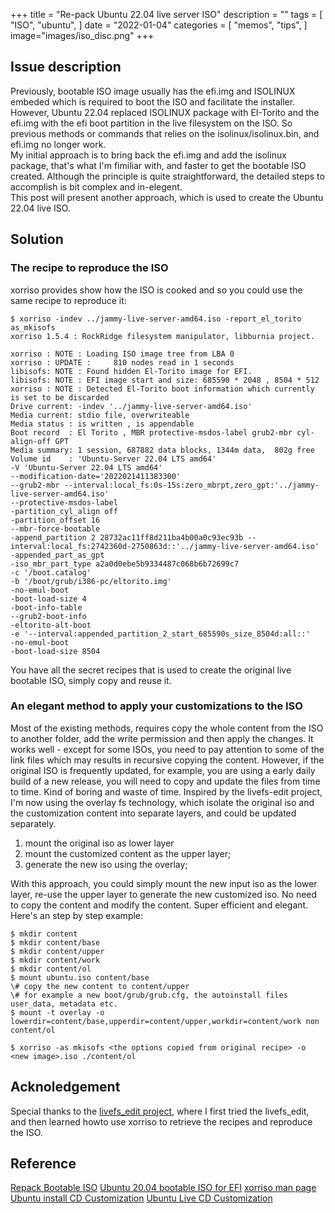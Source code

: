 +++
title = "Re-pack Ubuntu 22.04 live server ISO"
description = ""
tags = [
    "ISO",
    "ubuntu",
]
date = "2022-01-04"
categories = [
    "memos",
    "tips",
]
image="images/iso_disc.png"
+++ 

## Issue description

Previously, bootable ISO image usually has the efi.img and ISOLINUX embeded which is required to boot the ISO and facilitate the installer.  
However, Ubuntu 22.04 replaced ISOLINUX package with EI-Torito and the efi.img with the efi boot partition in the live filesystem on the ISO. So previous methods or commands that relies on the isolinux/isolinux.bin, and efi.img no longer work.  
My initial approach is to bring back the efi.img and add the isolinux package, that's what I'm fimiliar with, and faster to get the bootable ISO created. Although the principle is quite straightforward, the detailed steps to accomplish is bit complex and in-elegent.  
This post will present another approach, which is used to create the Ubuntu 22.04 live ISO. 

## Solution

### The recipe to reproduce the ISO

xorriso provides show how the ISO is cooked and so you could use the same recipe to reproduce it:
```
$ xorriso -indev ../jammy-live-server-amd64.iso -report_el_torito as_mkisofs  
xorriso 1.5.4 : RockRidge filesystem manipulator, libburnia project.

xorriso : NOTE : Loading ISO image tree from LBA 0
xorriso : UPDATE :     810 nodes read in 1 seconds
libisofs: NOTE : Found hidden El-Torito image for EFI.
libisofs: NOTE : EFI image start and size: 685590 * 2048 , 8504 * 512
xorriso : NOTE : Detected El-Torito boot information which currently is set to be discarded
Drive current: -indev '../jammy-live-server-amd64.iso'
Media current: stdio file, overwriteable
Media status : is written , is appendable
Boot record  : El Torito , MBR protective-msdos-label grub2-mbr cyl-align-off GPT
Media summary: 1 session, 687882 data blocks, 1344m data,  802g free
Volume id    : 'Ubuntu-Server 22.04 LTS amd64'
-V 'Ubuntu-Server 22.04 LTS amd64'
--modification-date='2022021411383300'
--grub2-mbr --interval:local_fs:0s-15s:zero_mbrpt,zero_gpt:'../jammy-live-server-amd64.iso'
--protective-msdos-label
-partition_cyl_align off
-partition_offset 16
--mbr-force-bootable
-append_partition 2 28732ac11ff8d211ba4b00a0c93ec93b --interval:local_fs:2742360d-2750863d::'../jammy-live-server-amd64.iso'
-appended_part_as_gpt
-iso_mbr_part_type a2a0d0ebe5b9334487c068b6b72699c7
-c '/boot.catalog'
-b '/boot/grub/i386-pc/eltorito.img'
-no-emul-boot
-boot-load-size 4
-boot-info-table
--grub2-boot-info
-eltorito-alt-boot
-e '--interval:appended_partition_2_start_685590s_size_8504d:all::'
-no-emul-boot
-boot-load-size 8504
```
You have all the secret recipes that is used to create the original live bootable ISO, simply copy and reuse it.

### An elegant method to apply your customizations to the ISO

Most of the existing methods, requires copy the whole content from the ISO to another folder, add the write permission and then apply the changes.
It works well - except for some ISOs, you need to pay attention to some of the link files which may results in recursive copying the content.
However, if the original ISO is frequently updated, for example, you are using a early daily build of a new release, you will need to copy and update the files from time to time. Kind of boring and waste of time.
Inspired by the livefs-edit project, I'm now using the overlay fs technology, which isolate the original iso and the customization content into separate layers, and could be updated separately.

1. mount the original iso as lower layer
1. mount the customized content as the upper layer;
1. generate the new iso using the overlay;

With this approach, you could simply mount the new input iso as the lower layer, re-use the upper layer to generate the new customized iso. No need to copy the content and modify the content.
Super efficient and elegant.
Here's an step by step example:
```
$ mkdir content  
$ mkdir content/base  
$ mkdir content/upper  
$ mkdir content/work  
$ mkdir content/ol  
$ mount ubuntu.iso content/base  
\# copy the new content to content/upper
\# for example a new boot/grub/grub.cfg, the autoinstall files user_data, metadata etc.
$ mount -t overlay -o lowerdir=content/base,upperdir=content/upper,workdir=content/work non content/ol

$ xorriso -as mkisofs <the options copied from original recipe> -o <new image>.iso ./content/ol
```
## Acknoledgement

Special thanks to the [livefs_edit project](https://github.com/mwhudson/livefs-editor), where I first tried the livefs_edit, and then learned howto use xorriso to retrieve the recipes and reproduce the ISO.

## Reference
[Repack Bootable ISO](https://wiki.debian.org/RepackBootableISO)
[Ubuntu 20.04 bootable ISO for EFI](https://utcc.utoronto.ca/~cks/space/blog/linux/Ubuntu2004ISOWithUEFI-2)
[xorriso man page](https://www.gnu.org/software/xorriso/man_1_xorrisofs.html)
[Ubuntu install CD Customization](https://help.ubuntu.com/community/InstallCDCustomization)
[Ubuntu Live CD Customization](https://help.ubuntu.com/community/LiveCDCustomization)
